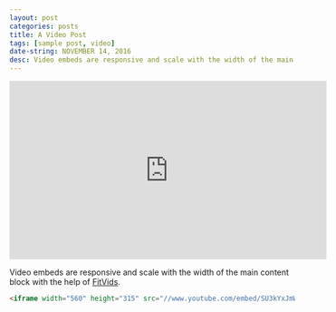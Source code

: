 ```yaml
---
layout: post
categories: posts
title: A Video Post
tags: [sample post, video]
date-string: NOVEMBER 14, 2016
desc: Video embeds are responsive and scale with the width of the main content block with the help of FitVids.
---
```

<center>
<iframe width="560" height="315" src="https://www.youtube.com/embed/EqAnYPiZiNA" frameborder="0" allowfullscreen></iframe>
</center>

Video embeds are responsive and scale with the width of the main content block with the help of [FitVids](http://fitvidsjs.com/).

```html
<iframe width="560" height="315" src="//www.youtube.com/embed/SU3kYxJmWuQ" frameborder="0"></iframe>
```
